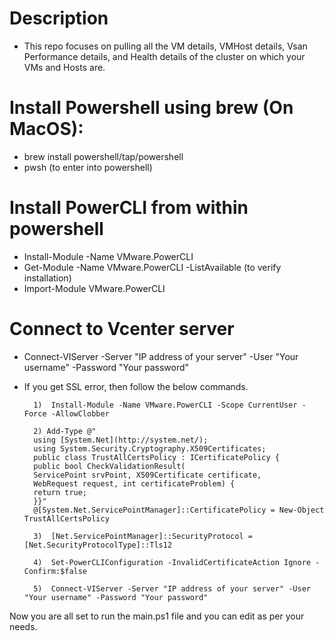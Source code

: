 # Description
- This repo focuses on pulling all the VM details, VMHost details, Vsan Performance details, and Health details of the cluster on which your VMs and Hosts are.


# Install Powershell using brew (On MacOS): 
- brew install powershell/tap/powershell
- pwsh (to enter into powershell)

# Install PowerCLI from within powershell

- Install-Module -Name VMware.PowerCLI
- Get-Module -Name VMware.PowerCLI -ListAvailable   (to verify installation)
- Import-Module VMware.PowerCLI

# Connect to Vcenter server
- Connect-VIServer -Server "IP address of your server" -User "Your username" -Password "Your password"
- If you get SSL error, then follow the below commands.

        1)  Install-Module -Name VMware.PowerCLI -Scope CurrentUser -Force -AllowClobber

        2) Add-Type @"
        using [System.Net](http://system.net/);
        using System.Security.Cryptography.X509Certificates;
        public class TrustAllCertsPolicy : ICertificatePolicy {
        public bool CheckValidationResult(
        ServicePoint srvPoint, X509Certificate certificate,
        WebRequest request, int certificateProblem) {
        return true;
        }}"
        @[System.Net.ServicePointManager]::CertificatePolicy = New-Object TrustAllCertsPolicy
        
        3)  [Net.ServicePointManager]::SecurityProtocol = [Net.SecurityProtocolType]::Tls12
        
        4)  Set-PowerCLIConfiguration -InvalidCertificateAction Ignore -Confirm:$false
        
        5)  Connect-VIServer -Server "IP address of your server" -User "Your username" -Password "Your password"
            


Now you are all set to run the main.ps1 file and you can edit as per your needs. 
